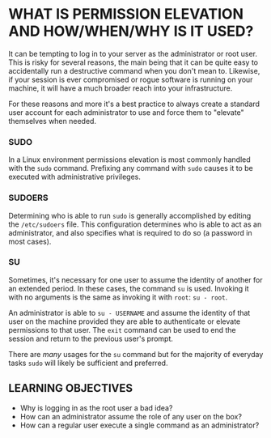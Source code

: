 # WHAT IS PERMISSION ELEVATION AND HOW/WHEN/WHY IS IT USED?

It can be tempting to log in to your server as the administrator or root user.
This is risky for several reasons, the main being that it can be quite easy to
accidentally run a destructive command when you don't mean to. Likewise, if
your session is ever compromised or rogue software is running on your machine,
it will have a much broader reach into your infrastructure.

For these reasons and more it's a best practice to always create a standard user
account for each administrator to use and force them to "elevate" themselves
when needed.

### SUDO

In a Linux environment permissions elevation is most commonly handled with the
`sudo` command. Prefixing any command with `sudo` causes it to be executed with
administrative privileges.

### SUDOERS

Determining who is able to run `sudo` is generally accomplished by editing the
`/etc/sudoers` file. This configuration determines who is able to act as an
administrator, and also specifies what is required to do so (a password in most
cases).

### SU

Sometimes, it's necessary for one user to assume the identity of another for
an extended period. In these cases, the command `su` is used. Invoking it with
no arguments is the same as invoking it with `root`: `su - root`.

An administrator is able to `su - USERNAME` and assume the identity of that user
on the machine provided they are able to authenticate or elevate permissions to
that user. The `exit` command can be used to end the session and return to the
previous user's prompt.

There are *many* usages for the `su` command but for the majority of everyday
tasks `sudo` will likely be sufficient and preferred.

## LEARNING OBJECTIVES

- Why is logging in as the root user a bad idea?
- How can an administrator assume the role of any user on the box?
- How can a regular user execute a single command as an administrator?
